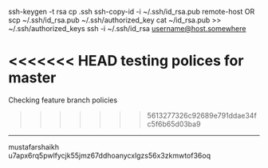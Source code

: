 ssh-keygen -t rsa
cp .ssh  <remote user>
ssh-copy-id -i ~/.ssh/id_rsa.pub remote-host OR
scp ~/.ssh/id_rsa.pub ~/.ssh/authorized_key
cat ~/id_rsa.pub >> ~/.ssh/authorized_keys
ssh -i ~/.ssh/id_rsa username@host.somewhere

<<<<<<< HEAD
testing polices for master
=======
Checking feature branch policies
>>>>>>> 5613277326c92689e791ddae34fc5f6b65d03ba9

-----------------------
mustafarshaikh
u7apx6rq5pwlfycjk55jmz67ddhoanycxlgzs56x3zkmwtof36oq
